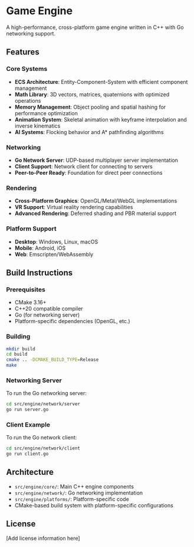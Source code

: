 # Game Engine

A high-performance, cross-platform game engine written in C++ with Go networking support.

## Features

### Core Systems
- **ECS Architecture**: Entity-Component-System with efficient component management
- **Math Library**: 3D vectors, matrices, quaternions with optimized operations
- **Memory Management**: Object pooling and spatial hashing for performance optimization
- **Animation System**: Skeletal animation with keyframe interpolation and inverse kinematics
- **AI Systems**: Flocking behavior and A* pathfinding algorithms

### Networking
- **Go Network Server**: UDP-based multiplayer server implementation
- **Client Support**: Network client for connecting to servers
- **Peer-to-Peer Ready**: Foundation for direct peer connections

### Rendering
- **Cross-Platform Graphics**: OpenGL/Metal/WebGL implementations
- **VR Support**: Virtual reality rendering capabilities
- **Advanced Rendering**: Deferred shading and PBR material support

### Platform Support
- **Desktop**: Windows, Linux, macOS
- **Mobile**: Android, iOS
- **Web**: Emscripten/WebAssembly

## Build Instructions

### Prerequisites
- CMake 3.16+
- C++20 compatible compiler
- Go (for networking server)
- Platform-specific dependencies (OpenGL, etc.)

### Building

```bash
mkdir build
cd build
cmake .. -DCMAKE_BUILD_TYPE=Release
make
```

### Networking Server

To run the Go networking server:
```bash
cd src/engine/network/server
go run server.go
```

### Client Example

To run the Go network client:
```bash
cd src/engine/network/client
go run client.go
```

## Architecture

- `src/engine/core/`: Main C++ engine components
- `src/engine/network/`: Go networking implementation
- `src/engine/platforms/`: Platform-specific code
- CMake-based build system with platform-specific configurations

## License

[Add license information here]

